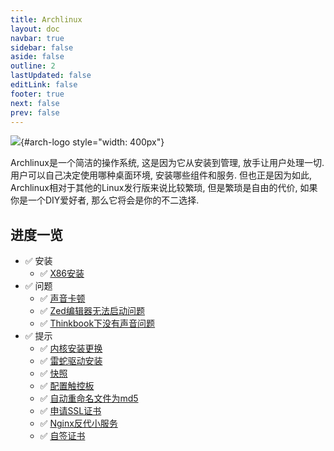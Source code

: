 ```yaml
---
title: Archlinux
layout: doc
navbar: true
sidebar: false
aside: false
outline: 2
lastUpdated: false
editLink: false
footer: true
next: false
prev: false
---
```


<style>
#arch-logo {
    display: block;
    margin-left: auto;
    margin-right: auto;
    /* margin-bottom: 50px; */
}
</style>

![](/assets/os/linux/archlinux/aa55a8dc369c03b0c2e7c48337ee62b6.svg){#arch-logo style="width: 400px"}

Archlinux是一个简洁的操作系统, 这是因为它从安装到管理, 放手让用户处理一切. 用户可以自己决定使用哪种桌面环境, 安装哪些组件和服务. 但也正是因为如此, Archlinux相对于其他的Linux发行版来说比较繁琐, 但是繁琐是自由的代价, 如果你是一个DIY爱好者, 那么它将会是你的不二选择.

## 进度一览

- ✅️ 安装
    - ✅ [X86安装](/os/linux/archlinux/x86-install)
- ✅ 问题
    - ✅ [声音卡顿](/os/linux/archlinux/voice-frozen)
    - ✅ [Zed编辑器无法启动问题](/os/linux/archlinux/zed-cannot-start)
    - ✅ [Thinkbook下没有声音问题 ](/os/linux/archlinux/no-sound-under-thinkbook)
- ✅ 提示
    - ✅ [内核安装更换](/os/linux/archlinux/kernel-install)
    - ✅ [雷蛇驱动安装](/os/linux/archlinux/razer-driver)
    - ✅ [快照](/os/linux/archlinux/snapshots)
    - ✅ [配置触控板](/os/linux/archlinux/configure-touchpad)
    - ✅ [自动重命名文件为md5](/os/linux/archlinux/auto-md5-generation)
    - ✅ [申请SSL证书](/os/linux/archlinux/apply-cert)
    - ✅ [Nginx反代小服务](/os/linux/archlinux/nginx-reverse-service)
    - ✅ [自签证书](/os/linux/archlinux/self-signed-cert)
